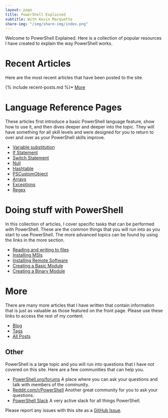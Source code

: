 ```yaml
---
layout: page
title: PowerShell Explained
subtitle: With Kevin Marquette
share-img: "/img/share-img/index.png"
---
```


Welcome to PowerShell Explained. Here is a collection of popular resources I have created to explain the way PowerShell works.

# Recent Articles

Here are the most recent articles that have been posted to the site.

{% include recent-posts.md %}* [More](sitemap/?utm_source=blog&utm_medium=blog&utm_content=recent)

# Language Reference Pages

These articles first introduce a basic PowerShell language feature, show how to use it, and then dives deeper and deeper into the topic. They will have something for all skill levels and were designed for you to return to over and over as your PowerShell skills improve.

* [Variable substitution](/2017-01-13-powershell-variable-substitution-in-strings/?utm_source=blog&utm_medium=blog&utm_content=indexref)
* [If Statement](/2019-08-11-Powershell-if-then-else-equals-operator/?utm_source=blog&utm_medium=blog&utm_content=indexref)
* [Switch Statement](/2018-01-12-Powershell-switch-statement/?utm_source=blog&utm_medium=blog&utm_content=indexref)
* [Null](/2018-12-23-Powershell-null-everything-you-wanted-to-know/?utm_source=blog&utm_medium=blog&utm_content=indexref)
* [Hashtable](/2016-11-06-powershell-hashtable-everything-you-wanted-to-know-about/?utm_source=blog&utm_medium=blog&utm_content=indexref)
* [PSCustomObject](/2016-10-28-powershell-everything-you-wanted-to-know-about-pscustomobject/?utm_source=blog&utm_medium=blog&utm_content=indexref)
* [Arrays](/2018-10-15-Powershell-arrays-Everything-you-wanted-to-know/?utm_source=blog&utm_medium=blog&utm_content=indexref)
* [Exceptions](/2017-04-10-Powershell-exceptions-everything-you-ever-wanted-to-know/?utm_source=blog&utm_medium=blog&utm_content=indexref)
* [Regex](/2017-07-31-Powershell-regex-regular-expression/?utm_source=blog&utm_medium=blog&utm_content=indexref)

# Doing stuff with PowerShell

In this collection of articles, I cover specific tasks that can be performed with PowerShell. These are the common things that you will run into as you start to use PowerShell. The more advanced topics can be found by using the links in the more section.

* [Reading and writing to files](/2017-03-18-Powershell-reading-and-saving-data-to-files/?utm_source=blog&utm_medium=blog&utm_content=indexactions)
* [Installing MSIs](/2016-10-21-powershell-installing-msi-files/?utm_source=blog&utm_medium=blog&utm_content=indexactions)
* [Installing Remote Software](/2017-04-22-Powershell-installing-remote-software/?utm_source=blog&utm_medium=blog&utm_content=indexactions)
* [Creating a Basic Module](/2017-05-27-Powershell-module-building-basics/?utm_source=blog&utm_medium=blog&utm_content=indexactions)
* [Creating a Binary Module](/2018-08-04-Powershell-Standard-Library-Binary-Module/?utm_source=blog&utm_medium=blog&utm_content=indexactions)

# More

There are many more articles that I have written that contain information that is just as valuable as those featured on the front page. Please use these links to access the rest of my content.

* [Blog](blog/?utm_source=blog&utm_medium=blog&utm_content=more)
* [Tags](/tags/?utm_source=blog&utm_medium=blog&utm_content=more)
* [All Posts](sitemap/?utm_source=blog&utm_medium=blog&utm_content=more)

## Other

PowerShell is a large topic and you will run into questions that I have not covered on this site. Here are a few communities that can help you.

* [PowerShell.org/forums](https://powershell.org/forums/) A place where you can ask your questions and talk with members of the community.
* [Reddit.com/r/PowerShell](https://reddit.com/r/powershell) Another great community for you to ask your questions.
* [PowerShell Slack](http://slack.poshcode.org) A very active slack for all things PowerShell.

Please report any issues with this site as a [GitHub Issue](https://github.com/KevinMarquette/kevinmarquette.github.io/issues).

